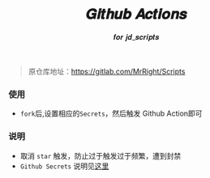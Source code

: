 <div align='center'>
<h1>𝑮𝒊𝒕𝒉𝒖𝒃 𝑨𝒄𝒕𝒊𝒐𝒏𝒔 </h1>𝒇𝒐𝒓 𝒋𝒅_𝒔𝒄𝒓𝒊𝒑𝒕𝒔
</div>
<br >
<br >

>原仓库地址：https://gitlab.com/MrRight/Scripts

### 使用
- `fork`后,设置相应的`Secrets`，然后触发 Github Action即可

### 说明


- 取消 `star` 触发，防止过于触发过于频繁，遭到封禁
- `Github Secrets` 说明见[这里](https://gitlab.com/MrRight/Scripts/blob/master/githubAction.md)




 
